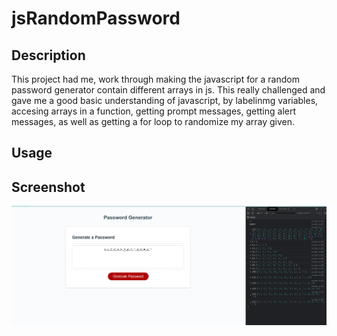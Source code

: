 # jsRandomPassword

## Description
This project had me, work through making the javascript  for a random password generator contain different arrays in js. 
This really challenged and gave me a good basic understanding of javascript, by labelinmg variables, accesing arrays in a function, getting prompt messages, getting alert messages, as well as getting a for loop to randomize my array given. 

## Usage


## Screenshot
![Screenshot](./images/Screenshot%202023-06-29%20password%20generator.png)
